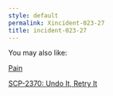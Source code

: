 ```yaml
---
style: default
permalink: Xincident-023-27
title: incident-023-27
---
```

You may also like:

[Pain](http://scp-wiki.net/the-rotting-man-of-stalingrad)

[SCP-2370: Undo It, Retry It](http://scp-wiki.net/scp-2370)

